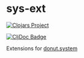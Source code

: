 # sys-ext

[![Clojars Project](https://img.shields.io/clojars/v/rs.shaffe/sys-ext.svg)](https://clojars.org/rs.shaffe/sys-ext)

[![CljDoc Badge](https://cljdoc.org/badge/rs.shaffe/sys-ext)](https://cljdoc.org/d/rs.shaffe/sys-ext)

Extensions for [donut.system](https://github.com/donut-party/system)
